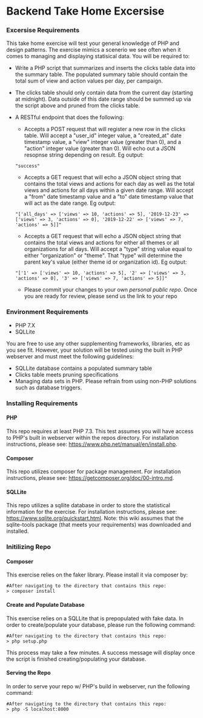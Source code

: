 # Backend Take Home Excersise

### Excersise Requirements

This take home exercise will test your general knowledge of PHP and design patterns. The exercise
mimics a scenerio we see often when it comes to managing and displaying statisical data. You will be
required to:

- Write a PHP script that summarizes and inserts the clicks table data into the summary table. The populated summary table
  should contain the total sum of view and action values per day, per campaign.
- The clicks table should only contain data from the current day (starting at midnight). Data outside of this date range should
  be summed up via the script above and pruned from the clicks table.
- A RESTful endpoint that does the following:
  - Accepts a POST request that will register a new row in the clicks table. Will accept a "user_id" integer value, a "created_at" date timestamp value, a "view" integer value (greater than 0), and a "action" integer value (greater than 0). Will echo out a JSON resopnse
  string depending on result. Eg output:
  ```
  "success"
  ```
  - Accepts a GET request that will echo a JSON object string that contains the total views and actions for each day as well as the total
  views and actions for all days within a given date range. Will accept a "from" date timestamp value and a "to" date timestamp value that will act as the date range. Eg output:
  ```
  "['all_days' => ['views' => 10, 'actions' => 5], '2019-12-23' => ['views' => 3, 'actions' => 0], '2019-12-22' => ['views' => 7, 'actions' => 5]]"
  ```
  - Accepts a GET request that will echo a JSON object string that contains the total views and actions for either all
  themes or all organizations for all days. Will accept a "type" string value equal to either "organization" or "theme". That "type" will determine the parent key's value (either theme id or organization id). Eg output:
  ```
  "['1' => ['views' => 10, 'actions' => 5], '2' => ['views' => 3, 'actions' => 0], '3' => ['views' => 7, 'actions' => 5]]"
  ```
  
  - Please commit your changes to your own *personal public repo*. Once you are ready for review, please send us the link to your repo

### Environment Requirements
 - PHP 7.X
 - SQLLite

You are free to use any other supplementing frameworks, libraries, etc as you see fit. However, your solution will be tested
using the built in PHP webserver and must meet the following guidelines:

- SQLLite database contains a populated summary table
- Clicks table meets pruning specifications
- Managing data sets in PHP. Please refrain from using non-PHP solutions such as database triggers.

 ### Installing Requirements

 #### PHP
 This repo requires at least PHP 7.3. This test assumes you will have access to PHP's built in webserver within the repos directory.
 For installation instructions, please see: https://www.php.net/manual/en/install.php.
 
 #### Composer
 This repo utilizes composer for package management. For installation instructions, please see: https://getcomposer.org/doc/00-intro.md.

 #### SQLLite 
 This repo utilizes a sqllite database in order to store the statistical information for the exercise. For installation instructions,
 please see: https://www.sqlite.org/quickstart.html. Note: this wiki assumes that the sqlite-tools package (that meets your requirements)
 was downloaded and installed.


 ### Initilizing Repo

 #### Composer
  This exercise relies on the faker library. Please install it via composer by:
  ```
  #After navigating to the directory that contains this repo:
  > composer install
  ```
 #### Create and Populate Database
  This exercise relies on a SQLLite that is prepopulated with fake data. In order to create/populate your database, please run the
  following command:
  ```
  #After navigating to the directory that contains this repo:
  > php setup.php
  ```
  This process may take a few minutes. A success message will display once the script is finished creating/populating your database.

  #### Serving the Repo
  In order to serve your repo w/ PHP's build in webserver, run the following command:
  ```
  #After navigating to the directory that contains this repo:
  > php -S localhost:8000
  ```
